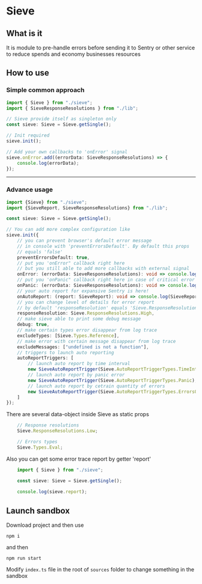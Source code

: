 # Sieve

## What is it
It is module to pre-handle errors before sending it to Sentry or other service to reduce spends and economy businesses resources

## How to use

### Simple common approach

```ts
import { Sieve } from "./sieve";
import { SieveResponseResolutions } from "./lib";

// Sieve provide itself as singleton only
const sieve: Sieve = Sieve.getSingle();

// Init required
sieve.init();

// Add your own callbacks to 'onError' signal
sieve.onError.add((errorData: SieveResponseResolutions) => {
    console.log(errorData);
});
```
---
### Advance usage

```ts
import {Sieve} from "./sieve";
import {SieveReport, SieveResponseResolutions} from "./lib";

const sieve: Sieve = Sieve.getSingle();

// You can add more complex configuration like
sieve.init({
    // you can prevent browser's default error message 
    // in console with 'preventErrorsDefault'. By default this props 
    // equals 'false'  
    preventErrorsDefault: true,
    // put you 'onError" callback right here
    // but you still able to add more callbacks with external signal
    onError: (errorData: SieveResponseResolutions): void => console.log(errorData),
    // put you 'onPanic" callback right here in case of critical error
    onPanic: (errorData: SieveResponseResolutions): void => console.log(errorData),
    // your auto report for expansive Sentry is here!
    onAutoReport: (report: SieveReport): void => console.log(SieveReport),
    // you can change level of details for error report
    // by default 'responseResolution' equals 'Sieve.ResponseResolutions.Low' 
    responseResolution: Sieve.ResponseResolutions.High,
    // make sieve able to print some debug message
    debug: true,
    // make certain types error disappear from log trace
    excludeTypes: [Sieve.Types.Reference],
    // make error with certain message disappear from log trace
    excludeMessages: ["undefined is not a function"],
    // triggers to launch auto reporting
    autoReportTriggers: [
        // launch auto report by time interval
        new SieveAutoReportTrigger(Sieve.AutoReportTriggerTypes.TimeInterval, 10000),
        // launch auto report by panic error
        new SieveAutoReportTrigger(Sieve.AutoReportTriggerTypes.Panic),
        // launch auto report by cetrain quantity of errors
        new SieveAutoReportTrigger(Sieve.AutoReportTriggerTypes.ErrorsQuantity, 10),
    ]
});
```

There are several data-object inside Sieve as static props

```ts
    // Response resolutions
    Sieve.ResponseResolutions.Low;

    // Errors types
    Sieve.Types.Eval;
```

Also you can get some error trace report by getter 'report'

```ts
    import { Sieve } from "./sieve";

    const sieve: Sieve = Sieve.getSingle();
    
    console.log(sieve.report); 
```

## Launch sandbox
Download project and then use

```shell
npm i
```

and then

```shell
npm run start
```

Modify `index.ts` file in the root of `sources` folder to change something in the sandbox